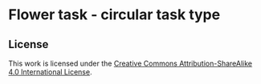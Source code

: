 # Flower task - circular task type

## License
This work is licensed under the [Creative Commons
Attribution-ShareAlike 4.0 International
License](http://creativecommons.org/licenses/by-sa/4.0/).
